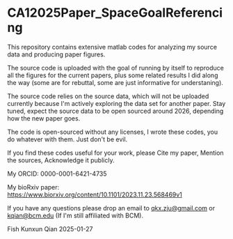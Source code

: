 # CA12025Paper_SpaceGoalReferencing
This repository contains extensive matlab codes for analyzing my source data and producing paper figures.

The source code is uploaded with the goal of running by itself to reproduce all the figures for the current papers, plus some related results I did along the way (some are for rebuttal, some are just informative for understaning).

The source code relies on the source data, which will not be uploaded currently because I'm actively exploring the data set for another paper. Stay tuned, expect the source data to be open sourced around 2026, depending how the new paper goes.

The code is open-sourced without any licenses, I wrote these codes, you do whatever with them. Just don't be evil.

If you find these codes useful for your work, please Cite my paper, Mention the sources, Acknowledge it publicly.

My ORCID: 0000-0001-6421-4735

My bioRxiv paper: https://www.biorxiv.org/content/10.1101/2023.11.23.568469v1 

If you have any questions please drop an email to qkx.zju@gmail.com or kqian@bcm.edu (If I'm still affiliated with BCM).

Fish Kunxun Qian
2025-01-27
